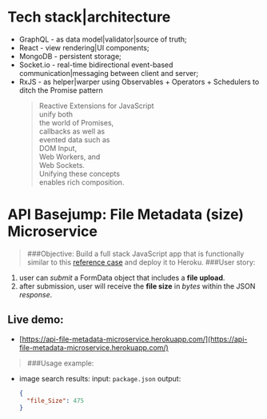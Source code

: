 Tech stack|architecture
===
- GraphQL - as data model|validator|source of truth;
- React - view rendering|UI components;
- MongoDB - persistent storage;
- Socket.io - real-time bidirectional event-based communication|messaging 
  between client and server;
- RxJS - as helper|warper
  using Observables + Operators + Schedulers to ditch the Promise pattern
  > Reactive Extensions for JavaScript  
  unify both  
  the world of Promises,  
  callbacks as well as  
  evented data such as  
  DOM Input,  
  Web Workers, and  
  Web Sockets.  
  Unifying these concepts  
  enables rich composition.
  
API Basejump: File Metadata (size) Microservice
===
> ###Objective: 
Build a full stack JavaScript app
that is functionally similar to
this [reference case](https://cryptic-ridge-9197.herokuapp.com)
and
deploy it to Heroku.
> ###User story:  
  1. user can
  _submit_ a FormData object
  that includes a **file upload**.
  2. after submission,
  user will receive
  the **file size** in _bytes_
  within the JSON _response_.
  
Live demo:
---
  * [https://api-file-metadata-microservice.herokuapp.com/](https://api-file-metadata-microservice.herokuapp.com/)
> ###Usage example:
  * image search results:
  input:
    `package.json`
  output:
    ```json
    {
      "file_Size": 475
    }
    ```
